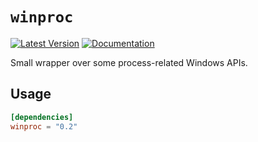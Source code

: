 # `winproc`

[![Latest Version](https://img.shields.io/crates/v/winproc.svg)](https://crates.io/crates/winproc)
[![Documentation](https://docs.rs/winproc/badge.svg)](https://docs.rs/winproc/)

Small wrapper over some process-related Windows APIs.

## Usage

```toml
[dependencies]
winproc = "0.2"
```
